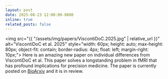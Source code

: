 ```yaml
---
layout: post
date: 2025-08-23 12:00:00-0800
inline: true
related_posts: false
---
```


<img src="{{ "/assets/img/papers/ViscontiDoC.2025.jpg" | relative_url }}" alt="ViscontiDoC et al. 2025" style="width: 60px; height: auto; max-height: 80px; object-fit: contain; border-radius: 4px; float: left; margin-right: 10px;"> Here is an amazing new paper on individual differences from ViscontiDoC et al. This paper solves a longstanding problem in fMRI that has profound implications for precision medicine. The paper is currently posted on <a href="https://www.biorxiv.org/content/10.1101/2025.08.22.671848v1">BioArxiv</a> and it is in review.

